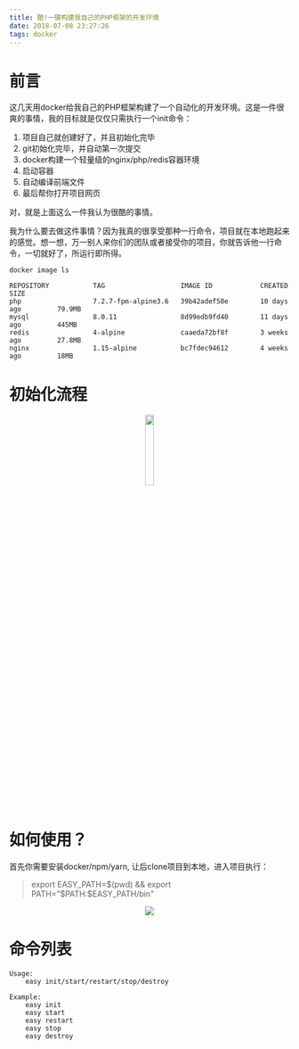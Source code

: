 ```yaml
---
title: 酷!一键构建我自己的PHP框架的开发环境
date: 2018-07-08 23:27:26
tags: docker
---
```


# 前言

这几天用docker给我自己的PHP框架构建了一个自动化的开发环境。这是一件很爽的事情，我的目标就是仅仅只需执行一个init命令：

1. 项目自己就创建好了，并且初始化完毕
2. git初始化完毕，并自动第一次提交
3. docker构建一个轻量级的nginx/php/redis容器环境
4. 启动容器
5. 自动编译前端文件
6. 最后帮你打开项目网页

对，就是上面这么一件我认为很酷的事情。

我为什么要去做这件事情？因为我真的很享受那种一行命令，项目就在本地跑起来的感觉。想一想，万一别人来你们的团队或者接受你的项目，你就告诉他一行命令，一切就好了，所运行即所得。

```
docker image ls

REPOSITORY           TAG                   IMAGE ID            CREATED             SIZE
php                  7.2.7-fpm-alpine3.6   39b42adef50e        10 days ago         79.9MB
mysql                8.0.11                8d99edb9fd40        11 days ago         445MB
redis                4-alpine              caaeda72bf8f        3 weeks ago         27.8MB
nginx                1.15-alpine           bc7fdec94612        4 weeks ago         18MB

```


# 初始化流程

<p align="center"><img width="18%" src="https://blog-1251019962.cos-website.ap-beijing.myqcloud.com/qiniu_img_2022/easy-env.png"></p>

# 如何使用？

首先你需要安装docker/npm/yarn, 让后clone项目到本地，进入项目执行：

> export EASY_PATH=$(pwd) && export PATH="$PATH:$EASY_PATH/bin"

<p align="center"><img src="https://blog-1251019962.cos-website.ap-beijing.myqcloud.com/qiniu_img_2022/easy-env-gif.gif"></p>

# 命令列表

```
Usage:
    easy init/start/restart/stop/destroy

Example:
    easy init
    easy start
    easy restart
    easy stop
    easy destroy
```